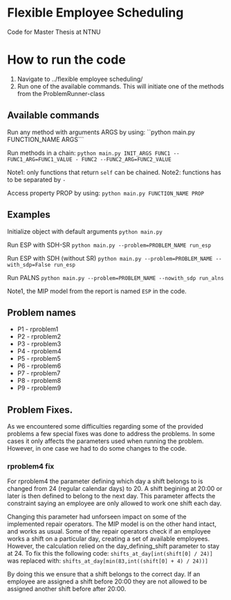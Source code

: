 # Flexible Employee Scheduling
Code for Master Thesis at NTNU

# How to run the code
1. Navigate to ../flexible employee scheduling/
2. Run one of the available commands. This will initiate one of the methods from the
 ProblemRunner-class

## Available commands

Run any method with arguments ARGS by using:
``python main.py FUNCTION_NAME ARGS```
    
Run methods in a chain:
```python main.py INIT_ARGS FUNC1 --FUNC1_ARG=FUNC1_VALUE - FUNC2 --FUNC2_ARG=FUNC2_VALUE```
    
Note1: only functions that return `self` can be chained.
Note2: functions has to be separated by `-`

Access property PROP by using: 
```python main.py FUNCTION_NAME PROP```

## Examples
Initialize object with default arguments 
```python main.py```
    
Run ESP with SDH-SR
```python main.py --problem=PROBLEM_NAME run_esp```
    
Run ESP with SDH (without SR)
```python main.py --problem=PROBLEM_NAME --with_sdp=False run_esp```

Run PALNS
```python main.py --problem=PROBLEM_NAME --nowith_sdp run_alns```

Note1, the MIP model from the report is named `ESP` in the code. 

## Problem names
* P1 - rproblem1
* P2 - rproblem2
* P3 - rproblem3
* P4 - rproblem4
* P5 - rproblem5
* P6 - rproblem6
* P7 - rproblem7
* P8 - rproblem8
* P9 - rproblem9

## Problem Fixes.
As we encountered some difficulties regarding some of the provided problems a few special fixes was done to address the problems. In some cases it only affects the parameters used when running the problem. However, in one case we had to do some changes to the code.

### rproblem4 fix
For rproblem4 the parameter defining which day a shift belongs to is changed from 24 (regular calendar days) to 20. A shift begining at 20:00 or later is then defined to belong to the next day. This parameter affects the constraint saying an employee are only allowed to work one shift each day. 

Changing this parameter had unforseen impact on some of the implemented repair operators. The MIP model is on the other hand intact, and works as usual. 
Some of the repair operators check if an employee works a shift on a particular day, creating a set of available employees. However, the calculation relied on the day_defining_shift parameter to stay at 24. To fix this the following code:
```shifts_at_day[int(shift[0] / 24)]```
was replaced with:
```shifts_at_day[min(83,int((shift[0] + 4) / 24))]```

By doing this we ensure that a shift belongs to the correct day. If an employee are assigned a shift before 20:00 they are not allowed to be assigned another shift before after 20:00.
